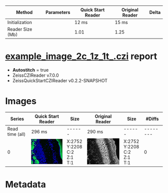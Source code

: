 |  Method            | Parameters       | Quick Start Reader | Original Reader | Delta  |
| -------------------|------------------|--------------------|-----------------|------- |
| Initialization     |                  |12 ms|15 ms|        |
| Reader Size (Mb)     |                  |1.01|1.25|        |
# [example_image_2c_1z_1t_.czi](https://zenodo.org/record/5172827/files/example_image_2c_1z_1t_.czi) report
 - **Autostitch** = true
 - ZeissCZIReader v7.0.0
 - ZeissQuickStartCZIReader v0.2.2-SNAPSHOT

# Images 

| Series            | Quick Start Reader | Size | Original Reader | Size | #Diffs |
|-------------------|--------------------|------|-----------------|------|--------|
| Read time (all)   |296 ms|------|290 ms|------|--------|
|0|![example_image_2c_1z_1t_.quick_true.flat_true.stitch_true.series_0.jpg](example_image_2c_1z_1t_/example_image_2c_1z_1t_.quick_true.flat_true.stitch_true.series_0.jpg)|X:2752<br>Y:2208<br>C:2<br>Z:1<br>T:1|![example_image_2c_1z_1t_.quick_false.flat_true.stitch_true.series_0.jpg](example_image_2c_1z_1t_/example_image_2c_1z_1t_.quick_false.flat_true.stitch_true.series_0.jpg)|X:2752<br>Y:2208<br>C:2<br>Z:1<br>T:1|0|

# Metadata

